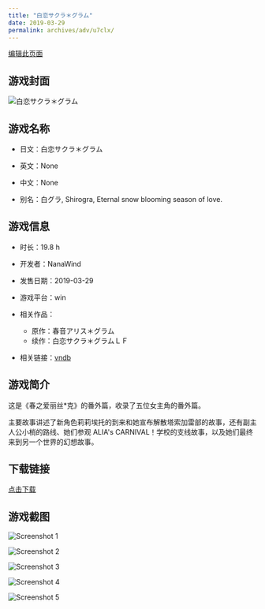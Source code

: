 ```yaml
---
title: "白恋サクラ＊グラム"
date: 2019-03-29
permalink: archives/adv/u7clx/
---
```

[编辑此页面](https://github.com/ACG-3/ADV3-source/blob/main/source/_posts/%E7%99%BD%E6%81%8B%E3%82%B5%E3%82%AF%E3%83%A9%EF%BC%8A%E3%82%B0%E3%83%A9%E3%83%A0.md)

## 游戏封面

![白恋サクラ＊グラム](https://pan.timero.xyz/d/onedrive/img_lib_001/%E7%99%BD%E6%81%8B%E3%82%B5%E3%82%AF%E3%83%A9%EF%BC%8A%E3%82%B0%E3%83%A9%E3%83%A0_cover.avif)


## 游戏名称

- 日文：白恋サクラ＊グラム
- 英文：None
- 中文：None

- 别名：白グラ, Shirogra, Eternal snow blooming season of love.


## 游戏信息

- 时长：19.8 h
- 开发者：NanaWind
- 发售日期：2019-03-29
- 游戏平台：win
- 相关作品：
   - 原作：春音アリス＊グラム
   - 续作：白恋サクラ＊グラムＬＦ

- 相关链接：[vndb](https://vndb.org/v22610)


## 游戏简介

这是《春之爱丽丝*克》的番外篇，收录了五位女主角的番外篇。

主要故事讲述了新角色莉莉埃托的到来和她宣布解散塔索加雷部的故事，还有副主人公小梢的路线、她们参观 ALIA's CARNIVAL！学校的支线故事，以及她们最终来到另一个世界的幻想故事。


## 下载链接

[点击下载](https://pan.timero.xyz/onedrive/adv_lib_001/%E7%99%BD%E6%81%8B%E3%82%B5%E3%82%AF%E3%83%A9%EF%BC%8A%E3%82%B0%E3%83%A9%E3%83%A0)


## 游戏截图


![Screenshot 1](https://pan.timero.xyz/d/onedrive/img_lib_001/%E7%99%BD%E6%81%8B%E3%82%B5%E3%82%AF%E3%83%A9%EF%BC%8A%E3%82%B0%E3%83%A9%E3%83%A0_Screenshot_1.avif)

![Screenshot 2](https://pan.timero.xyz/d/onedrive/img_lib_001/%E7%99%BD%E6%81%8B%E3%82%B5%E3%82%AF%E3%83%A9%EF%BC%8A%E3%82%B0%E3%83%A9%E3%83%A0_Screenshot_2.avif)

![Screenshot 3](https://pan.timero.xyz/d/onedrive/img_lib_001/%E7%99%BD%E6%81%8B%E3%82%B5%E3%82%AF%E3%83%A9%EF%BC%8A%E3%82%B0%E3%83%A9%E3%83%A0_Screenshot_3.avif)

![Screenshot 4](https://pan.timero.xyz/d/onedrive/img_lib_001/%E7%99%BD%E6%81%8B%E3%82%B5%E3%82%AF%E3%83%A9%EF%BC%8A%E3%82%B0%E3%83%A9%E3%83%A0_Screenshot_4.avif)

![Screenshot 5](https://pan.timero.xyz/d/onedrive/img_lib_001/%E7%99%BD%E6%81%8B%E3%82%B5%E3%82%AF%E3%83%A9%EF%BC%8A%E3%82%B0%E3%83%A9%E3%83%A0_Screenshot_5.avif)

